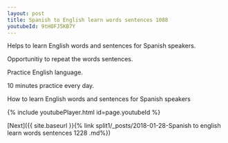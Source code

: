 ```yaml
---
layout: post
title: Spanish to English learn words sentences 1088 
youtubeId: 9tHOFJ5KB7Y
---
```

 
 
Helps to learn English words and sentences for Spanish speakers.

Opportunitiy to repeat the words sentences. 

Practice English language. 
 
10 minutes practice every day. 
 
How to learn English words and sentences for Spanish speakers 
 
{% include youtubePlayer.html id=page.youtubeId %}
 
 
[Next]({{ site.baseurl }}{% link  split1/_posts/2018-01-28-Spanish to english learn words sentences 1228 .md%})
 

